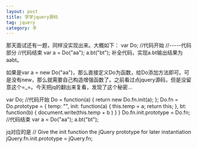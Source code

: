 ```yaml
---
layout: post
title: 学学jquery源码
tag: jquery
category: 手
---
```

那天面试还有一题，同样没实现出来。大概如下：
var Do;
//代码开始
//-----代码部分
//代码结束
var a = Do("aa");
a.bt("bt");
补全代码，实现a.bt输出结果为aabt。

如果是var a = new Do("aa")，那么直接定义Do为函数，给Do添加方法即可。可是没有new，那么就需要自己构造增强函数了。之前看过点jquery源码，但是没留意这个=_=。今天把jq的翻出来复看，发现了这个秘密...

var Do;
//代码开始
Do = function(a) {
     return new Do.fn.init(a);
};
Do.fn = Do.prototype = {
     temp: "",
     init: function(a) {
            this.temp = a;
            return this;
     },
     bt: function(b) { document.write(this.temp + b ) }
}
Do.fn.init.prototype = Do.fn;
//代码结束
var a = Do("aa");
a.bt("bt");

jq对应的是
// Give the init function the jQuery prototype for later instantiation
jQuery.fn.init.prototype = jQuery.fn;
